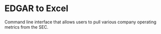 # EDGAR to Excel
Command line interface that allows users to pull various company operating metrics from the SEC. 
